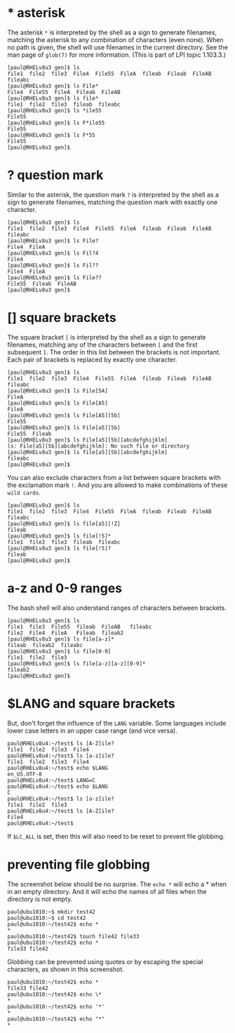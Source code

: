 # \* asterisk

The asterisk `*` is interpreted by the shell as a sign to
generate filenames, matching the asterisk to any combination of
characters (even none). When no path is given, the shell will use
filenames in the current directory. See the man page of
`glob(7)` for more information. (This is part of LPI topic
1.103.3.)

    [paul@RHELv8u3 gen]$ ls
    file1  file2  file3  File4  File55  FileA  fileab  Fileab  FileAB  fileabc
    [paul@RHELv8u3 gen]$ ls File*
    File4  File55  FileA  Fileab  FileAB
    [paul@RHELv8u3 gen]$ ls file*
    file1  file2  file3  fileab  fileabc
    [paul@RHELv8u3 gen]$ ls *ile55
    File55
    [paul@RHELv8u3 gen]$ ls F*ile55
    File55
    [paul@RHELv8u3 gen]$ ls F*55
    File55
    [paul@RHELv8u3 gen]$

# ? question mark

Similar to the asterisk, the question mark `?` is
interpreted by the shell as a sign to generate filenames, matching the
question mark with exactly one character.

    [paul@RHELv8u3 gen]$ ls
    file1  file2  file3  File4  File55  FileA  fileab  Fileab  FileAB  fileabc
    [paul@RHELv8u3 gen]$ ls File?
    File4  FileA
    [paul@RHELv8u3 gen]$ ls Fil?4
    File4
    [paul@RHELv8u3 gen]$ ls Fil??
    File4  FileA
    [paul@RHELv8u3 gen]$ ls File??
    File55  Fileab  FileAB
    [paul@RHELv8u3 gen]$

# \[\] square brackets

The square bracket `[` is interpreted by the shell as a
sign to generate filenames, matching any of the characters between `[`
and the first subsequent `]`. The order in this list between the
brackets is not important. Each pair of brackets is replaced by exactly
one character.

    [paul@RHELv8u3 gen]$ ls 
    file1  file2  file3  File4  File55  FileA  fileab  Fileab  FileAB  fileabc
    [paul@RHELv8u3 gen]$ ls File[5A]
    FileA
    [paul@RHELv8u3 gen]$ ls File[A5]
    FileA
    [paul@RHELv8u3 gen]$ ls File[A5][5b]
    File55
    [paul@RHELv8u3 gen]$ ls File[a5][5b]
    File55  Fileab
    [paul@RHELv8u3 gen]$ ls File[a5][5b][abcdefghijklm]
    ls: File[a5][5b][abcdefghijklm]: No such file or directory
    [paul@RHELv8u3 gen]$ ls file[a5][5b][abcdefghijklm]
    fileabc
    [paul@RHELv8u3 gen]$

You can also exclude characters from a list between square brackets with
the exclamation mark `!`. And you are allowed to make
combinations of these `wild cards`.

    [paul@RHELv8u3 gen]$ ls 
    file1  file2  file3  File4  File55  FileA  fileab  Fileab  FileAB  fileabc
    [paul@RHELv8u3 gen]$ ls file[a5][!Z]
    fileab
    [paul@RHELv8u3 gen]$ ls file[!5]*
    file1  file2  file3  fileab  fileabc
    [paul@RHELv8u3 gen]$ ls file[!5]?
    fileab
    [paul@RHELv8u3 gen]$

# a-z and 0-9 ranges

The bash shell will also understand ranges of characters between
brackets.

    [paul@RHELv8u3 gen]$ ls
    file1  file3  File55  fileab  FileAB   fileabc
    file2  File4  FileA   Fileab  fileab2
    [paul@RHELv8u3 gen]$ ls file[a-z]*
    fileab  fileab2  fileabc
    [paul@RHELv8u3 gen]$ ls file[0-9]
    file1  file2  file3
    [paul@RHELv8u3 gen]$ ls file[a-z][a-z][0-9]*
    fileab2
    [paul@RHELv8u3 gen]$

# \$LANG and square brackets

But, don\'t forget the influence of the `LANG` variable.
Some languages include lower case letters in an upper case range (and
vice versa).

    paul@RHELv8u4:~/test$ ls [A-Z]ile?
    file1  file2  file3  File4
    paul@RHELv8u4:~/test$ ls [a-z]ile?
    file1  file2  file3  File4
    paul@RHELv8u4:~/test$ echo $LANG
    en_US.UTF-8
    paul@RHELv8u4:~/test$ LANG=C
    paul@RHELv8u4:~/test$ echo $LANG
    C
    paul@RHELv8u4:~/test$ ls [a-z]ile?
    file1  file2  file3
    paul@RHELv8u4:~/test$ ls [A-Z]ile?
    File4
    paul@RHELv8u4:~/test$

If `$LC_ALL` is set, then this will also need to be reset to prevent
file globbing.

# preventing file globbing

The screenshot below should be no surprise. The `echo *`
will echo a \* when in an empty directory. And it will echo the names of
all files when the directory is not empty.

    paul@ubu1010:~$ mkdir test42
    paul@ubu1010:~$ cd test42
    paul@ubu1010:~/test42$ echo *
    *
    paul@ubu1010:~/test42$ touch file42 file33
    paul@ubu1010:~/test42$ echo *
    file33 file42

Globbing can be prevented using quotes or by escaping the
special characters, as shown in this screenshot.

    paul@ubu1010:~/test42$ echo *
    file33 file42
    paul@ubu1010:~/test42$ echo \*
    *
    paul@ubu1010:~/test42$ echo '*'
    *
    paul@ubu1010:~/test42$ echo "*"
    *
